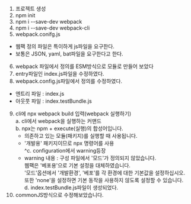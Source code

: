 1. 프로젝트 생성
2. npm init
3. npm i --save-dev webpack
4. npm i --save-dev webpack-cli
5. webpack.conifg.js
  - 웹팩 정의 파일은 특이하게 js파일을 요구한다.
  - 보통은 JSON, yaml, bat파일을 요구한다고 한다.
6. webpack 파일에서 정의를 ESM방식으로 모듈로 만들어 보았다
7. entry파일인 index.js파일을 수정하였다.
8. webpack.config.js파일에서 정의를 수정하였다.
  - 엔트리 파일 : index.js
  - 아웃풋 파일 : index.testBundle.js
9. cli에 npx webpack build 입력(webpack 실행하기)  
a. cli에서 webpack을 실행하는 커맨드  
b. npx는 npm + execute(실행)의 합성어입니다.  
    - 의존하고 있는 모듈(패키지)를 실행할 때 사용됩니다.
    - '개발용' 패키지이므로 npx 명령어를 사용  
^c. configuration에서 warning등장  
    - warning 내용 : 구성 파일에서 '모드'가 정의되지 않았습니다.  
    웹팩은 '베포용'으로 기본 설정을 대체하였습니다.  
    '모드'옵션에서 '개발환경', '베포'를 각 환경에 대한 기본값을 설정하십시오.  
    또한 'none'을 설정하면 기본 동작을 사용하지 않도록 설정할 수 있습니다.  
d. index.testBundle.js파일이 생성되었다.
10. commonJS방식으로 수정해보았습니다.